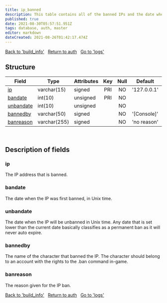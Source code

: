```yaml
---
title: ip_banned
description: This table contains all of the banned IPs and the date when (or if) the ban will expire.
published: true
date: 2021-08-30T05:57:51.951Z
tags: database, auth, master
editor: markdown
dateCreated: 2021-08-26T01:42:17.474Z
---
```


<a href="https://trinitycore.info/en/database/master/auth/build_info" class="mt-5 v-btn v-btn--depressed v-btn--flat v-btn--outlined theme--light v-size--default darkblue--text text--lighten-3"><span class="v-btn__content"><i aria-hidden="true" class="v-icon notranslate v-icon--left mdi mdi-arrow-left theme--light"></i><span>Back to 'build_info'</span></span></a>&nbsp;&nbsp;&nbsp;<a href="https://trinitycore.info/en/database/master/auth/home" class="mt-5 v-btn v-btn--depressed v-btn--flat v-btn--outlined theme--light v-size--default darkblue--text text--lighten-3"><span class="v-btn__content"><i aria-hidden="true" class="v-icon notranslate v-icon--left mdi mdi-home-outline theme--light"></i><span>Return to auth</span></span></a>&nbsp;&nbsp;&nbsp;<a href="https://trinitycore.info/en/database/master/auth/logs" class="mt-5 v-btn v-btn--depressed v-btn--flat v-btn--outlined theme--light v-size--default darkblue--text text--lighten-3"><span class="v-btn__content"><span>Go to 'logs'</span><i aria-hidden="true" class="v-icon notranslate v-icon--right mdi mdi-arrow-right theme--light"></i></span></a>

## Structure

| Field | Type | Attributes | Key | Null | Default | Extra | Comment |
|---|---|---|:---:|:---:|---|---|---|
[ip](#ip) | varchar(15) | signed | PRI | NO | '127.0.0.1' |  |  |
[bandate](#bandate) | int(10) | unsigned | PRI | NO |  |  |  |
[unbandate](#unbandate) | int(10) | unsigned |  | NO |  |  |  |
[bannedby](#bannedby) | varchar(50) | signed |  | NO | '[Console]' |  |  |
[banreason](#banreason) | varchar(255) | signed |  | NO | 'no reason' |  |  |

&nbsp;
## Description of fields

### ip   
The IP address that is banned.
&nbsp;
    
### bandate  
The date when the IP was first banned, in Unix time.
&nbsp;

### unbandate
The date when the IP will be unbanned in Unix time. Any date that is set lower than the current date basically classifies as a permanent ban as it will never auto expire.
&nbsp;

### bannedby
The name of the character that banned the IP. The character should belong to an account with the rights to the .ban command in-game.
&nbsp;

### banreason
The reason given for the IP ban.
&nbsp;

<a href="https://trinitycore.info/en/database/master/auth/build_info" class="mt-5 v-btn v-btn--depressed v-btn--flat v-btn--outlined theme--light v-size--default darkblue--text text--lighten-3"><span class="v-btn__content"><i aria-hidden="true" class="v-icon notranslate v-icon--left mdi mdi-arrow-left theme--light"></i><span>Back to 'build_info'</span></span></a>&nbsp;&nbsp;&nbsp;<a href="https://trinitycore.info/en/database/master/auth/home" class="mt-5 v-btn v-btn--depressed v-btn--flat v-btn--outlined theme--light v-size--default darkblue--text text--lighten-3"><span class="v-btn__content"><i aria-hidden="true" class="v-icon notranslate v-icon--left mdi mdi-home-outline theme--light"></i><span>Return to auth</span></span></a>&nbsp;&nbsp;&nbsp;<a href="https://trinitycore.info/en/database/master/auth/logs" class="mt-5 v-btn v-btn--depressed v-btn--flat v-btn--outlined theme--light v-size--default darkblue--text text--lighten-3"><span class="v-btn__content"><span>Go to 'logs'</span><i aria-hidden="true" class="v-icon notranslate v-icon--right mdi mdi-arrow-right theme--light"></i></span></a>